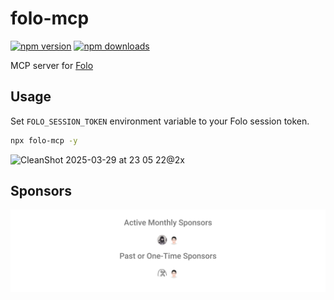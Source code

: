 # folo-mcp

[![npm version][npm-version-src]][npm-version-href]
[![npm downloads][npm-downloads-src]][npm-downloads-href]

MCP server for [Folo](https://github.com/RSSNext/Folo)

## Usage

Set `FOLO_SESSION_TOKEN` environment variable to your Folo session token.

```bash
npx folo-mcp -y
```

![CleanShot 2025-03-29 at 23 05 22@2x](https://github.com/user-attachments/assets/91b1841c-e556-4669-b68f-8afd51ce358c)

## Sponsors

<p align="center">
  <a href="https://github.com/hyoban/sponsors">
    <img src="https://raw.githubusercontent.com/hyoban/sponsors/main/sponsorkit/sponsors.svg" />
  </a>
</p>

<!-- Badges -->

[npm-version-src]: https://img.shields.io/npm/v/folo-mcp?style=flat&colorA=080f12&colorB=1fa669
[npm-version-href]: https://npmjs.com/package/folo-mcp
[npm-downloads-src]: https://img.shields.io/npm/dm/folo-mcp?style=flat&colorA=080f12&colorB=1fa669
[npm-downloads-href]: https://npmjs.com/package/folo-mcp
